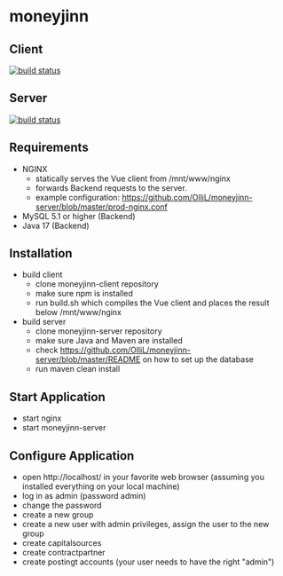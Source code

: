 # moneyjinn

## Client
<a href="https://github.com/OlliL/moneyjinn-client/actions/workflows/main.yml"><img src="https://github.com/OlliL/moneyjinn-client/workflows/CodeQL/badge.svg" alt="build status"></a>

## Server
<a href="https://github.com/OlliL/moneyjinn-server/actions/workflows/codeql.yml"><img src="https://github.com/OlliL/moneyjinn-server/workflows/CodeQL/badge.svg" alt="build status"></a>

## Requirements

- NGINX
  - statically serves the Vue client from /mnt/www/nginx
  - forwards Backend requests to the server.
  - example configuration: https://github.com/OlliL/moneyjinn-server/blob/master/prod-nginx.conf
- MySQL 5.1 or higher (Backend)
- Java 17 (Backend)

## Installation

- build client
  - clone moneyjinn-client repository
  - make sure npm is installed
  - run build.sh which compiles the Vue client and places the result below /mnt/www/nginx
- build server
  - clone moneyjinn-server repository
  - make sure Java and Maven are installed
  - check https://github.com/OlliL/moneyjinn-server/blob/master/README on how to set up the database
  - run maven clean install

## Start Application

- start nginx
- start moneyjinn-server

## Configure Application

- open http://localhost/ in your favorite web browser (assuming you installed everything on your local machine)
- log in as admin (password admin)
- change the password
- create a new group
- create a new user with admin privileges, assign the user to the new group
- create capitalsources
- create contractpartner
- create postingt accounts (your user needs to have the right "admin")

